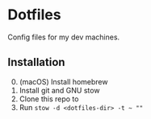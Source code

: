 # Dotfiles

Config files for my dev machines.

## Installation

0. (macOS) Install homebrew
1. Install git and GNU stow
2. Clone this repo to <dotfiles-dir>
3. Run `stow -d <dotfiles-dir> -t ~ ""`

